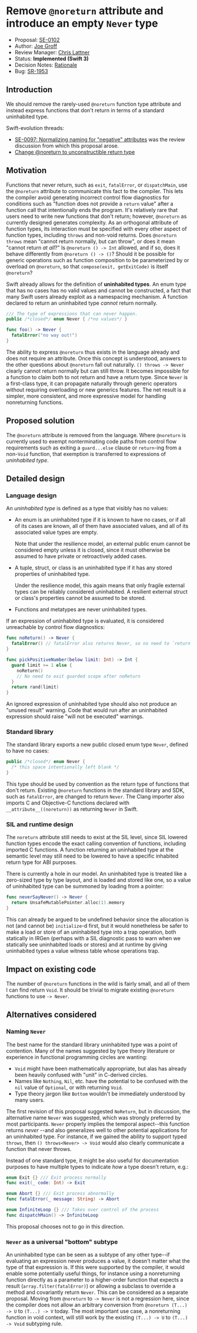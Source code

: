 # Remove `@noreturn` attribute and introduce an empty `Never` type

* Proposal: [SE-0102](0102-noreturn-bottom-type.md)
* Author: [Joe Groff](https://github.com/jckarter)
* Review Manager: [Chris Lattner](http://github.com/lattner)
* Status: **Implemented (Swift 3)**
* Decision Notes: [Rationale](https://lists.swift.org/pipermail/swift-evolution-announce/2016-June/000205.html)
* Bug: [SR-1953](https://bugs.swift.org/browse/SR-1953)

## Introduction

We should remove the rarely-used `@noreturn` function type attribute and
instead express functions that don't return in terms of a standard
uninhabited type.

Swift-evolution threads:

- [SE-0097: Normalizing naming for "negative" attributes](https://lists.swift.org/pipermail/swift-evolution-announce/2016-May/000167.html)
  was the review discussion from which this proposal arose.
- [Change @noreturn to unconstructible return type](https://lists.swift.org/pipermail/swift-evolution/Week-of-Mon-20160530/020140.html)

## Motivation

Functions that never return, such as `exit`, `fatalError`, or `dispatchMain`,
use the `@noreturn` attribute to communicate this fact to the compiler. This
lets the compiler avoid generating incorrect control flow diagnostics for
conditions such as "function does not provide a `return` value" after a
function call that intentionally ends the program. It's relatively rare that
users need to write new functions that don't return; however, `@noreturn` as
currently designed generates complexity. As an orthogonal attribute of function
types, its interaction must be specified with every other aspect of function
types, including `throws` and non-void returns. Does `@noreturn throws` mean
"cannot return normally, but can throw", or does it mean "cannot return *at
all*?" Is `@noreturn () -> Int` allowed, and if so, does it behave differently
from `@noreturn () -> ()`? Should it be possible for generic operations such as
function composition to be parameterized by or overload on `@noreturn`, so that
`compose(exit, getExitCode)` is itself `@noreturn`?

Swift already allows for the definition of **uninhabited types**. An enum type that
has no cases has no valid values and cannot be constructed, a fact that
many Swift users already exploit as a namespacing mechanism.
A function declared to return an uninhabited type *cannot* return normally.

```swift
/// The type of expressions that can never happen.
public /*closed*/ enum Never { /*no values*/ }

func foo() -> Never {
  fatalError("no way out!")
}
```

The ability to express `@noreturn` thus exists in the language already and
does not require an attribute. Once this concept is understood,
answers to the other questions about `@noreturn` fall out naturally.
`() throws -> Never` clearly cannot return normally but can still throw.
It becomes impossible for a function to claim both to not return and have a
return type. Since `Never` is a first-class type, it can propagate naturally
through generic operators without requiring overloading or new generics
features. The net result is a simpler, more consistent, and more expressive model
for handling nonreturning functions.

## Proposed solution

The `@noreturn` attribute is removed from the language.
Where `@noreturn` is currently used to exempt nonterminating code paths from
control flow requirements such as exiting a `guard...else` clause or
`return`-ing from a non-`Void` function, that exemption is
transferred to expressions of *uninhabited type*.

## Detailed design

### Language design

An *uninhabited type* is defined as a type that visibly has no values:

- An enum is an uninhabited type if it is known to have no cases, or if all of its
  cases are known, all of them have associated values, and all of its
  associated value types are empty.

  Note that under the resilience model, an external public enum cannot be
  considered empty unless it is closed, since it must otherwise be assumed to
  have private or retroactively added cases.
  
- A tuple, struct, or class is an uninhabited type if it has any stored
  properties of uninhabited type.

  Under the resilience model, this again means that only fragile external types
  can be reliably considered uninhabited. A resilient external struct or
  class's properties cannot be assumed to be stored.
  
- Functions and metatypes are never uninhabited types.

If an expression of uninhabited type is evaluated, it is considered unreachable
by control flow diagnostics:

```swift
func noReturn() -> Never {
  fatalError() // fatalError also returns Never, so no need to `return`
}

func pickPositiveNumber(below limit: Int) -> Int {
  guard limit >= 1 else {
    noReturn()
    // No need to exit guarded scope after noReturn
  }
  return rand(limit)
}
```

An ignored expression of uninhabited type should also not produce an "unused
result" warning. Code that would run after an uninhabited expression should
raise "will not be executed" warnings.

### Standard library

The standard library
exports a new public closed enum type `Never`, defined to have no cases:

```swift
public /*closed*/ enum Never {
  /* this space intentionally left blank */
}
```

This type should be used by convention as the return type of functions that don't
return. Existing `@noreturn` functions in the standard library and SDK, such
as `fatalError`, are changed to return `Never`. The Clang importer also imports
C and Objective-C functions declared with `__attribute__((noreturn))` as
returning `Never` in Swift.

### SIL and runtime design

The `noreturn` attribute still needs to exist at the SIL level, since SIL
lowered function types encode the exact calling convention of functions,
including imported C functions. A function returning an uninhabited type at the
semantic level may still need to be lowered to have a specific inhabited return
type for ABI purposes.

There is currently a hole in our model. An uninhabited type is treated like
a zero-sized type by type layout, and is loaded and stored like one, so a value
of uninhabited type can be summoned by loading from a pointer:

```swift
func neverSayNever() -> Never {
  return UnsafeMutablePointer.alloc(1).memory
}
```

This can already be argued to be undefined behavior since the allocation is not
(and cannot be) `initialize`-d first, but it would nonetheless be safer to
make a load or store of an uninhabited type into
a trap operation, both statically in IRGen (perhaps with a SIL diagnostic
pass to warn when we statically see uninhabited loads or stores) and at runtime
by giving uninhabited types a value witness table whose operations trap.

## Impact on existing code

The number of `@noreturn` functions in the wild is fairly small, and all of
them I can find return `Void`. It should be trivial to migrate
existing `@noreturn` functions to use `-> Never`.

## Alternatives considered

### Naming `Never`

The best name for the standard library uninhabited type was a point of
contention. Many of the names suggested by type theory literature or
experience in functional programming circles are wanting:

- `Void` might have been mathematically appropriate, but alas has already been
  heavily confused with "unit" in C-derived circles.
- Names like `Nothing`, `Nil`, etc. have the potential to be confused with the
  `nil` value of `Optional`, or with returning `Void`.
- Type theory jargon like `Bottom` wouldn't be immediately understood by many
  users.

The first revision of this proposal suggested `NoReturn`, but
in discussion, the alternative name `Never` was suggested, which was strongly
preferred by most participants. `Never`
properly implies the temporal aspect--this function returns *never*
--and also generalizes well to other potential applications for an uninhabited
type. For instance, if we gained the ability to support typed `throws`, then
`() throws<Never> -> Void` would also clearly communicate a function that never
throws.

Instead of one standard type, it might be also useful for documentation purposes to
have multiple types to indicate *how* a type doesn't return, e.g.:

```swift
enum Exit {} /// Exit process normally
func exit(_ code: Int) -> Exit

enum Abort {} /// Exit process abnormally
func fatalError(_ message: String) -> Abort

enum InfiniteLoop {} /// Takes over control of the process
func dispatchMain() -> InfiniteLoop
```

This proposal chooses not to go in this direction.

### `Never` as a universal "bottom" subtype

An uninhabited type can be seen as a subtype of any other type--if evaluating
an expression never produces a value, it doesn't matter what the type of that
expression is. If this were supported by the compiler, it would enable some
potentially useful things, for instance using a nonreturning function directly
as a parameter to a higher-order function that expects a result
(`array.filter(fatalError)`) or allowing a subclass to override a method and
covariantly return `Never`. This can be considered as a separate proposal.
Moving from `@noreturn` to `-> Never` is not a regression here, since the
compiler does not allow an arbitrary conversion from `@noreturn (T...) -> U`
to `(T...) -> V` today. The most important use case, a nonreturning function
in void context, will still work by the existing `(T...) -> U` to
`(T...) -> Void` subtyping rule.

